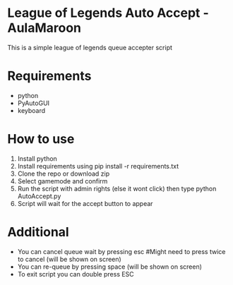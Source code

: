 # League of Legends Auto Accept - AulaMaroon

This is a simple league of legends queue accepter script

# Requirements

- python
- PyAutoGUI
- keyboard

# How to use 

1. Install python
2. Install requirements using pip install -r requirements.txt
3. Clone the repo or download zip
4. Select gamemode and confirm
5. Run the script with admin rights (else it wont click) then type python AutoAccept.py
6. Script will wait for the accept button to appear

# Additional

- You can cancel queue wait by pressing esc #Might need to press twice to cancel (will be shown on screen)
- You can re-queue by pressing space (will be shown on screen)
- To exit script you can double press ESC

